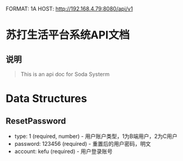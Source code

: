 FORMAT: 1A
HOST: http://192.168.4.79:8080/api/v1

# 苏打生活平台系统API文档

## 说明

>This is an api doc for Soda Systerm

# Data Structures

## ResetPassword

+ type: 1 (required, number) - 用户账户类型，1为B端用户，2为C用户
+ password: 123456 (required) - 重置后的用户密码，明文
+ account: kefu (required) - 用户登录账号

<!-- include(docs/users.md) -->

<!-- include(docs/permission.md) -->

